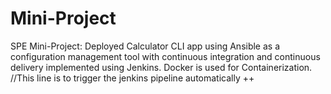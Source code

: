 # Mini-Project
SPE Mini-Project: Deployed Calculator CLI app using Ansible as a configuration management tool with continuous integration and continuous delivery implemented using Jenkins. Docker is used for Containerization.
//This line is to trigger the jenkins pipeline automatically ++

